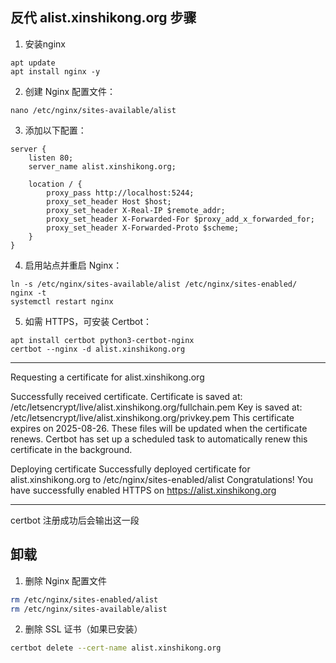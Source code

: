 ## 反代 alist.xinshikong.org 步骤

1. 安装nginx

```
apt update
apt install nginx -y
```

2. 创建 Nginx 配置文件：

```
nano /etc/nginx/sites-available/alist
```

3. 添加以下配置：

```
server {
    listen 80;
    server_name alist.xinshikong.org;

    location / {
        proxy_pass http://localhost:5244;
        proxy_set_header Host $host;
        proxy_set_header X-Real-IP $remote_addr;
        proxy_set_header X-Forwarded-For $proxy_add_x_forwarded_for;
        proxy_set_header X-Forwarded-Proto $scheme;
    }
}
```

4. 启用站点并重启 Nginx：

```
ln -s /etc/nginx/sites-available/alist /etc/nginx/sites-enabled/
nginx -t
systemctl restart nginx
```

5. 如需 HTTPS，可安装 Certbot：

```
apt install certbot python3-certbot-nginx
certbot --nginx -d alist.xinshikong.org
```



---

Requesting a certificate for alist.xinshikong.org

Successfully received certificate.
Certificate is saved at: /etc/letsencrypt/live/alist.xinshikong.org/fullchain.pem
Key is saved at:         /etc/letsencrypt/live/alist.xinshikong.org/privkey.pem
This certificate expires on 2025-08-26.
These files will be updated when the certificate renews.
Certbot has set up a scheduled task to automatically renew this certificate in the background.

Deploying certificate
Successfully deployed certificate for alist.xinshikong.org to /etc/nginx/sites-enabled/alist
Congratulations! You have successfully enabled HTTPS on https://alist.xinshikong.org

---

certbot 注册成功后会输出这一段



## 卸载

1. 删除 Nginx 配置文件

```bash
rm /etc/nginx/sites-enabled/alist
rm /etc/nginx/sites-available/alist
```

2. 删除 SSL 证书（如果已安装）

```bash
certbot delete --cert-name alist.xinshikong.org
```